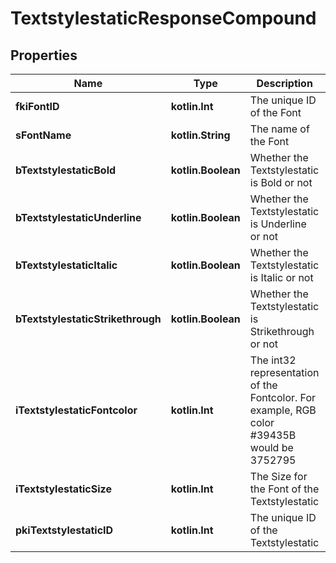 
# TextstylestaticResponseCompound

## Properties
| Name | Type | Description | Notes |
| ------------ | ------------- | ------------- | ------------- |
| **fkiFontID** | **kotlin.Int** | The unique ID of the Font |  |
| **sFontName** | **kotlin.String** | The name of the Font |  |
| **bTextstylestaticBold** | **kotlin.Boolean** | Whether the Textstylestatic is Bold or not |  |
| **bTextstylestaticUnderline** | **kotlin.Boolean** | Whether the Textstylestatic is Underline or not |  |
| **bTextstylestaticItalic** | **kotlin.Boolean** | Whether the Textstylestatic is Italic or not |  |
| **bTextstylestaticStrikethrough** | **kotlin.Boolean** | Whether the Textstylestatic is Strikethrough or not |  |
| **iTextstylestaticFontcolor** | **kotlin.Int** | The int32 representation of the Fontcolor. For example, RGB color #39435B would be 3752795 |  |
| **iTextstylestaticSize** | **kotlin.Int** | The Size for the Font of the Textstylestatic |  |
| **pkiTextstylestaticID** | **kotlin.Int** | The unique ID of the Textstylestatic |  [optional] |



